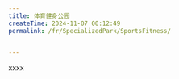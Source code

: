 ```yaml
---
title: 体育健身公园
createTime: 2024-11-07 00:12:49
permalink: /fr/SpecializedPark/SportsFitness/


---
```


xxxx